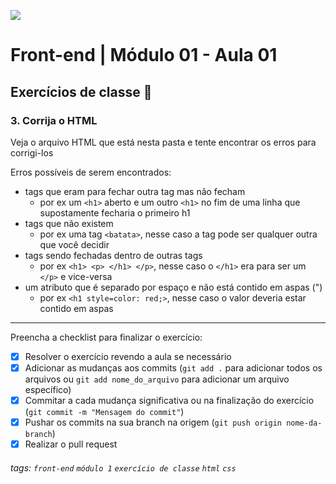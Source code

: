 ![](https://i.imgur.com/xG74tOh.png)

# Front-end | Módulo 01 - Aula 01

## Exercícios de classe 🏫

### 3. Corrija o HTML

Veja o arquivo HTML que está nesta pasta e tente encontrar os erros para corrigi-los

Erros possíveis de serem encontrados:
- tags que eram para fechar outra tag mas não fecham
  - por ex um `<h1>` aberto e um outro `<h1>` no fim de uma linha que supostamente fecharia o primeiro h1
- tags que não existem
  - por ex uma tag `<batata>`, nesse caso a tag pode ser qualquer outra que você decidir
- tags sendo fechadas dentro de outras tags
  - por ex `<h1> <p> </h1> </p>`, nesse caso o `</h1>` era para ser um `</p>` e vice-versa
- um atributo que é separado por espaço e não está contido em aspas (")
  - por ex `<h1 style=color: red;>`, nesse caso o valor deveria estar contido em aspas

---

Preencha a checklist para finalizar o exercício:

- [X] Resolver o exercício revendo a aula se necessário
- [X] Adicionar as mudanças aos commits (`git add .` para adicionar todos os arquivos ou `git add nome_do_arquivo` para adicionar um arquivo específico)
- [X] Commitar a cada mudança significativa ou na finalização do exercício (`git commit -m "Mensagem do commit"`)
- [X] Pushar os commits na sua branch na origem (`git push origin nome-da-branch`)
- [X] Realizar o pull request

###### tags: `front-end` `módulo 1` `exercício de classe` `html` `css`
